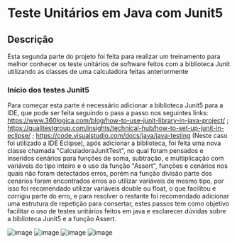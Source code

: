 # Teste Unitários em Java com Junit5

## Descrição
Esta segunda parte do projeto foi feita para realizar um treinamento para melhor conhecer os teste unitários de software feitos com a biblioteca Junit utilizando as classes de uma calculadora feitas anteriormente

### Início dos testes Junit5
Para começar esta parte é necessário adicionar a biblioteca Junit5 para a IDE, que pode ser feita seguindo o pass a passo nos seguintes links: https://www.360logica.com/blog/how-to-use-junit-library-in-java-project/ ; https://qualitestgroup.com/insights/technical-hub/how-to-set-up-junit-in-eclipse/ ; https://code.visualstudio.com/docs/java/java-testing (Neste caso foi utilizado a IDE Eclipse), após adicionar a biblioteca, foi feita uma nova classe chamada "CalculadoraJunitTest", no qual foram pensados e inseridos cenários para funções de soma, subtração, e multiplicação com variáveis do tipo inteiro e o uso da função "Assert", funções e cenários nos quais não foram detectados erros, porém na função divisão parte dos cenários foram encontrados erros ao utilizar variáveis de mesmo tipo, por isso foi recomendado utilizar variáveis double ou float, o que facilitou e corrigiu parte do erro, e para resolver o restante foi recomendado adicionar uma estrutura de repetição para consertar, estes passos tem como objetivo facilitar o uso de testes unitários feitos em java e esclarecer dúvidas sobre a biblioteca Junit5 e a função Assert.

![image](https://user-images.githubusercontent.com/80266374/192062563-97fb4b57-af25-4ccd-a321-897770945ddd.png)
![image](https://user-images.githubusercontent.com/80266374/192058672-79aa3a24-a727-4a88-928b-e4074558d2aa.png)
![image](https://user-images.githubusercontent.com/80266374/192058698-83ff8510-41fb-4288-8f23-9ac46104c0c5.png)
![image](https://user-images.githubusercontent.com/80266374/192058716-ab68e3bb-3bc1-4595-901d-e81b37c005f4.png)
